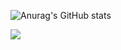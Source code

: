 ![Anurag's GitHub stats](https://github-readme-stats.vercel.app/api?username=Mahdi-Farahani&show_icons=true&theme=radical)

<img align="center" src="https://github-readme-stats.vercel.app/api/top-langs/?username=Mahdi-Farahani&theme=dracula" />





